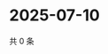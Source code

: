 # 2025-07-10

共 0 条

<!-- BEGIN ZHIHUQUESTIONS -->
<!-- 最后更新时间 Thu Jul 10 2025 18:13:14 GMT+0800 (China Standard Time) -->

<!-- END ZHIHUQUESTIONS -->
